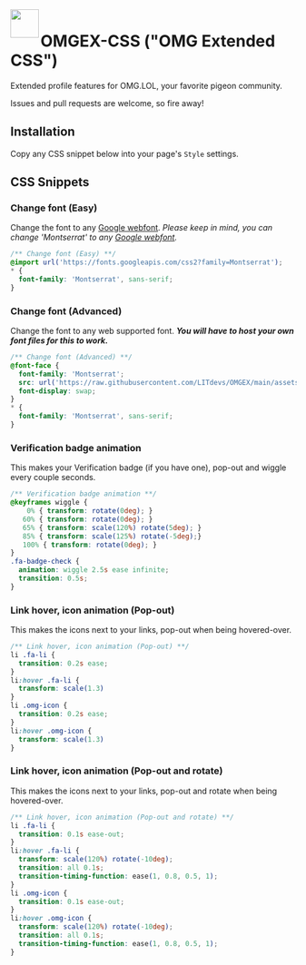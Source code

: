 <image src=".github/OMGEX.png" width="50" align="left">

# OMGEX-CSS ("OMG Extended CSS")

Extended profile features for OMG.LOL, your favorite pigeon community.

Issues and pull requests are welcome, so fire away!

## Installation

Copy any CSS snippet below into your page's `Style` settings.
  
  
## CSS Snippets
 

### Change font (Easy)
  
Change the font to any [Google webfont](https://fonts.google.com/). *Please keep in mind, you can change 'Montserrat' to any [Google webfont](https://fonts.google.com/).*
```css
/** Change font (Easy) **/
@import url('https://fonts.googleapis.com/css2?family=Montserrat');
* {
  font-family: 'Montserrat', sans-serif;
}  
```
  
### Change font (Advanced)
  
Change the font to any web supported font. ***You will have to host your own font files for this to work.***
```css
/** Change font (Advanced) **/
@font-face {
  font-family: 'Montserrat';
  src: url('https://raw.githubusercontent.com/LITdevs/OMGEX/main/assets/Montserrat.woff2');
  font-display: swap;
}
* {
  font-family: 'Montserrat', sans-serif;
}  
```
  
### Verification badge animation
  
This makes your Verification badge (if you have one), pop-out and wiggle every couple seconds.
```css
/** Verification badge animation **/
@keyframes wiggle {
    0% { transform: rotate(0deg); }
   60% { transform: rotate(0deg); }
   65% { transform: scale(120%) rotate(5deg); }
   85% { transform: scale(125%) rotate(-5deg);}
   100% { transform: rotate(0deg); }
} 
.fa-badge-check {
  animation: wiggle 2.5s ease infinite;
  transition: 0.5s;
}
```
  
  
### Link hover, icon animation (Pop-out)

This makes the icons next to your links, pop-out when being hovered-over.
```css
/** Link hover, icon animation (Pop-out) **/
li .fa-li {
  transition: 0.2s ease;
}
li:hover .fa-li {
  transform: scale(1.3)
}
li .omg-icon {
  transition: 0.2s ease;
}
li:hover .omg-icon {
  transform: scale(1.3)
}
```

  
### Link hover, icon animation (Pop-out and rotate)
  
This makes the icons next to your links, pop-out and rotate when being hovered-over.  
```css
/** Link hover, icon animation (Pop-out and rotate) **/  
li .fa-li {
  transition: 0.1s ease-out;
}
li:hover .fa-li {
  transform: scale(120%) rotate(-10deg);
  transition: all 0.1s;
  transition-timing-function: ease(1, 0.8, 0.5, 1);
}
li .omg-icon {
  transition: 0.1s ease-out;
}
li:hover .omg-icon {
  transform: scale(120%) rotate(-10deg);
  transition: all 0.1s;
  transition-timing-function: ease(1, 0.8, 0.5, 1);
}
```
